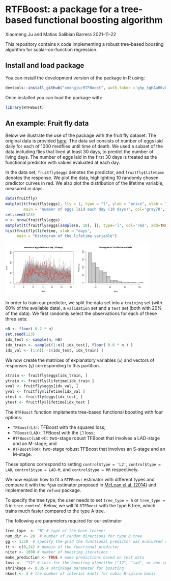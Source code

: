 RTFBoost: a package for a tree-based functional boosting algorithm
================
Xiaomeng Ju and Matias Salibian Barrera
2021-11-22

This repository contains `R` code implementing a robust tree-based
boosting algorithm for scalar-on-function regression.

## Install and load package

You can install the development version of the package in R using:

``` r
devtools::install_github("xmengju/RTFBoost", auth_token ='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')
```

Once installed you can load the package with:

``` r
library(RTFBoost)
```

## An example: Fruit fly data

Below we illustrate the use of the package with the fruit fly dataset.
The original data is provided
[here](https://anson.ucdavis.edu/~mueller/data/data.html). The data set
consists of number of eggs laid daily for each of 1000 medflies until
time of death. We used a subset of the data including flies that lived
at least 30 days, to predict the number of living days. The number of
eggs laid in the first 30 days is treated as the functional predictor
with values evaluated at each day.

In the data set, `fruitfly$eggs` denotes the predictor, and
`fruitfly$lifetime` denotes the response. We plot the data, highlighting
10 randomly chosen predictor curves in red. We also plot the
distribution of the lifetime variable, measured in days.

``` r
data(fruitfly)
matplot(t(fruitfly$eggs), lty = 1, type = "l", ylab = "price", xlab = "days", 
        main = "number of eggs laid each day (10 days)", col='gray70', ylim=c(0, 150))
set.seed(123)
n <- nrow(fruitfly$eggs)
matplot(t(fruitfly$eggs[sample(n, 10), ]), type='l', col='red', add=TRUE, lty=1)
hist(fruitfly$lifetime, xlab = "days", 
     main = "Histogram of the lifetime variable")
```

<img src="README_files/figure-gfm/plot-1.png" width="45%" /><img src="README_files/figure-gfm/plot-2.png" width="45%" />

In order to train our predictor, we split the data set into a `training`
set (with 60% of the available data), a `validation` set and a `test`
set (both with 20% of the data). We first randomly select the
observations for each of these three sets:

``` r
n0 <- floor( 0.2 * n) 
set.seed(123)
idx_test <- sample(n, n0)
idx_train <- sample((1:n)[-idx_test], floor( 0.6 * n ) )
idx_val <- (1:n)[ -c(idx_test, idx_train) ] 
```

We now create the matrices of explanatory variables (`x`) and vectors of
responses (`y`) corresponding to this partition.
<!-- Note that `ytrain` and `yval` may contain outliers. -->

``` r
xtrain <- fruitfly$eggs[idx_train, ]
ytrain <- fruitfly$lifetime[idx_train ]
xval <- fruitfly$eggs[idx_val, ]
yval <- fruitfly$lifetime[idx_val ]
xtest <- fruitfly$eggs[idx_test, ]
ytest <- fruitfly$lifetime[idx_test ]
```

The `RTFBoost` function implements tree-based functional boosting with
four options:

-   `TFBoost(LS)`: TFBoost with the squared loss;
-   `TFBoost(LAD)`: TFBoost with the L1 loss;
-   `RTFBoost(LAD-M)`: two-stage robust TFBoost that involves a
    LAD-stage and an M-stage; and
-   `RTFBoost(RR)`: two-stage robust TFBoost that involves an S-stage
    and an M-stage.

These options correspond to setting `control$type = 'L2'`,
`control$type = LAD`, `control$type = LAD-M`, and `control$type = RR`
respectively.

We now explain how to fit a `RTFBoost` estimator with different types
and compare it with the `fgam` estimator proposed in [McLean el
al. (2014)](https://www.ncbi.nlm.nih.gov/pmc/articles/PMC3982924/) and
implemented in the `refund` package.

To specify the tree type, the user needs to set `tree_type = A` or
`tree_type = B` in `tree_control`. Below, we will fit `RTFBoost` with
the type B tree, which trains much faster compared to the type A tree.

The following are parameters required for our estimator

``` r
tree_type  <- "B" # type of the base learner
num_dir <- 20  # number of random directions for type B tree
gg <- 1:30  # specify the grid the functional predictor was evaluated on
tt <- c(0,24) # domain of the functional predictor
niter <- 1000 # number of boosting iterations 
make_prediction <- TRUE # make predictions based on test data
loss <-  "l2" # loss for the boosting algorithm ("l2", "lad", or one specified by user_func)
shrinkage <- 0.05 # shrinkage parameter for boosting
nknot <- 3 # the number of interior knots for cubic B-spline basis
```
